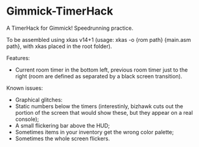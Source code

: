 # Gimmick-TimerHack
A TimerHack for Gimmick! Speedrunning practice.

To be assembled using xkas v14+1 (usage: xkas -o {rom path} {main.asm path}, with xkas placed in the root folder).

Features:
- Current room timer in the bottom left, previous room timer just to the right (room are defined as separated by a black screen transition).

Known issues:
- Graphical glitches:
- Static numbers below the timers (interestinly, bizhawk cuts out the portion of the screen that would show these, but they appear on a real console);
- A small flickering bar above the HUD;
- Sometimes items in your inventory get the wrong color palette;
- Sometimes the whole screen flickers.
